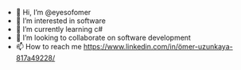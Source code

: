 - 👋 Hi, I’m @eyesofomer
- 👀 I’m interested in software
- 🌱 I’m currently learning c#
- 💞️ I’m looking to collaborate on software development
- 📫 How to reach me https://www.linkedin.com/in/ömer-uzunkaya-817a49228/

<!---
eyesofomer/eyesofomer is a ✨ special ✨ repository because its `README.md` (this file) appears on your GitHub profile.
You can click the Preview link to take a look at your changes.
--->
